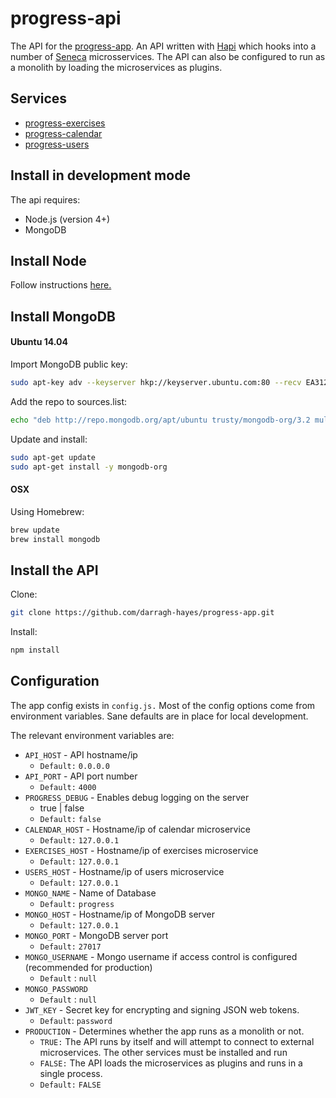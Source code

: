 # progress-api
The API for the [progress-app](https://github.com/darragh-hayes/progress-app). An API written with [Hapi](https://github.com/hapijs/hapi) which hooks into a number of [Seneca](https://github.com/senecajs/seneca) microsservices. The API can also be configured to run as a monolith by loading the microservices as plugins.

## Services
- [progress-exercises](https://github.com/darragh-hayes/progress-exercises)
- [progress-calendar](https://github.com/darragh-hayes/progress-calendar)
- [progress-users](https://github.com/darragh-hayes/progress-users)

## Install in development mode

The api requires:

- Node.js (version 4+)
- MongoDB

## Install Node
Follow instructions [here.](https://nodejs.org/en/download/package-manager/)

## Install MongoDB

#### Ubuntu 14.04
Import MongoDB public key:

```bash
sudo apt-key adv --keyserver hkp://keyserver.ubuntu.com:80 --recv EA312927
```

Add the repo to sources.list:

```bash
echo "deb http://repo.mongodb.org/apt/ubuntu trusty/mongodb-org/3.2 multiverse" | sudo tee /etc/apt/sources.list.d/mongodb-org-3.2.list
```

Update and install:

```bash
sudo apt-get update
sudo apt-get install -y mongodb-org
```

#### OSX
Using Homebrew:

```bash
brew update
brew install mongodb
```

## Install the API

Clone:

```bash
git clone https://github.com/darragh-hayes/progress-app.git
```

Install:

```bash
npm install
```

## Configuration
The app config exists in `config.js.` Most of the config options come from environment variables. Sane defaults are in place for local development.

The relevant environment variables are:

- `API_HOST` - API hostname/ip
	- `Default:` `0.0.0.0`
- `API_PORT` - API port number
	- `Default:` `4000`
- `PROGRESS_DEBUG` - Enables debug logging on the server
	- true | false
	- `Default:` `false`
- `CALENDAR_HOST` - Hostname/ip of calendar microservice
	- `Default:` `127.0.0.1`
- `EXERCISES_HOST` - Hostname/ip of exercises microservice
	- `Default:` `127.0.0.1`
- `USERS_HOST` - Hostname/ip of users microservice
	- `Default:` `127.0.0.1`
- `MONGO_NAME` - Name of Database
	- `Default:` `progress`
- `MONGO_HOST` - Hostname/ip of MongoDB server
	- `Default:` `127.0.0.1`
- `MONGO_PORT` - MongoDB server port
	- `Default:` `27017`
- `MONGO_USERNAME` - Mongo username if access control is configured (recommended for production)
	- `Default` : `null`
- `MONGO_PASSWORD`
	- `Default` : `null`
- `JWT_KEY` - Secret key for encrypting and signing JSON web tokens.
	- `Default`: `password`
- `PRODUCTION` - Determines whether the app runs as a monolith or not.
	- `TRUE:` The API runs by itself and will attempt to connect to external microservices. The other services must be installed and run
	- `FALSE:` The API loads the microservices as plugins and runs in a single process.
	- `Default:` `FALSE`
